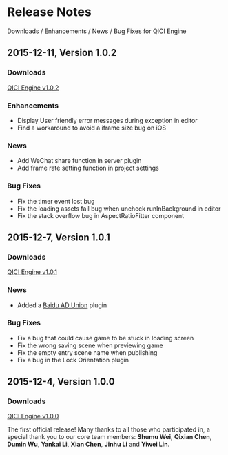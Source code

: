 # Release Notes
Downloads / Enhancements / News / Bug Fixes for QICI Engine

## 2015-12-11, Version 1.0.2

### Downloads
[QICI Engine v1.0.2](released/qiciengine-1.0.2.zip)

### Enhancements
- Display User friendly error messages during exception in editor
- Find a workaround to avoid a iframe size bug on iOS 

### News
- Add WeChat share function in server plugin
- Add frame rate setting function in project settings

### Bug Fixes
- Fix the timer event lost bug
- Fix the loading assets fail bug when uncheck runInBackground in editor
- Fix the stack overflow bug in AspectRatioFitter component

## 2015-12-7, Version 1.0.1

### Downloads
[QICI Engine v1.0.1](released/qiciengine-1.0.1.zip)

### News
- Added a [Baidu AD Union](http://union.baidu.com/) plugin

### Bug Fixes
- Fix a bug that could cause game to be stuck in loading screen
- Fix the wrong saving scene when previewing game 
- Fix the empty entry scene name when publishing
- Fix a bug in the Lock Orientation plugin 

## 2015-12-4, Version 1.0.0

### Downloads
[QICI Engine v1.0.0](released/qiciengine-1.0.0.zip)

The first official release! Many thanks to all those who participated in, a special thank you to our core team members: **Shumu Wei**, **Qixian Chen**, **Dumin Wu**, **Yankai Li**, **Xian Chen**, **Jinhu Li** and **Yiwei Lin**. 


